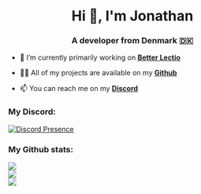 <h1 align="center">Hi 👋, I'm Jonathan</h1>  
<h3 align="center">A developer from Denmark 🇩🇰</h3>  
  
- 🔭 I’m currently primarily working on **[Better Lectio](https://betterlectio.dk/)**  
  
- 👨‍💻 All of my projects are available on my **[Github](https://github.com/jona799t?tab=repositories)**
  
- 📫 You can reach me on my **[Discord](https://discord.com/users/915321075582242846)**  
  
### My Discord:
[![Discord Presence](https://lanyard.cnrad.dev/api/915321075582242846)](https://discord.com/users/915321075582242846)
  
### My Github stats:
![](https://github-readme-stats.vercel.app/api?username=jona799t&theme=dark&hide_border=false&include_all_commits=true&count_private=true)<br/>
![](https://github-readme-streak-stats.herokuapp.com/?user=jona799t&theme=dark&hide_border=false)<br/>
![](https://github-readme-stats.vercel.app/api/top-langs/?username=jona799t&theme=dark&hide_border=false&include_all_commits=true&count_private=true&layout=compact)
